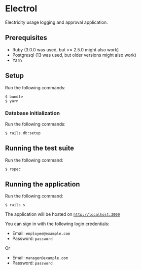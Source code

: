 # Electrol

Electricity usage logging and approval application.

## Prerequisites

- Ruby (3.0.0 was used, but >= 2.5.0 might also work)
- Postgresql (13 was used, but older versions might also work)
- Yarn

## Setup

Run the following commands:
```
$ bundle
$ yarn
```

### Database initialization

Run the following commands:
```
$ rails db:setup
```

## Running the test suite

Run the following command:
```
$ rspec
```

## Running the application

Run the following command:
```
$ rails s
```

The application will be hosted on [`http://localhost:3000`](http://localhost:3000)

You can sign in with the following login credentials:
- Email: `employee@example.com`
- Password: `password`

Or

- Email: `manager@example.com`
- Password: `password`
